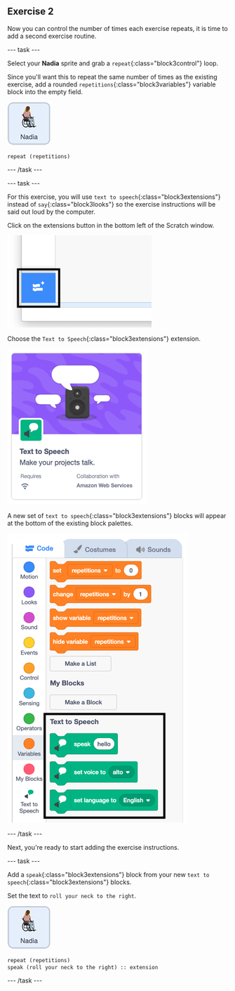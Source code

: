 ## Exercise 2

Now you can control the number of times each exercise repeats, it is time to add a second exercise routine.

--- task ---

Select your **Nadia** sprite and grab a `repeat`{:class="block3control"} loop.

Since you'll want this to repeat the same number of times as the existing exercise, add a rounded `repetitions`{:class="block3variables"} variable block into the empty field.

![Nadia sprite icon](images/nadia_sprite.png)

```blocks3
repeat (repetitions)
```

--- /task ---

--- task ---

For this exercise, you will use `text to speech`{:class="block3extensions"} instead of `say`{:class="block3looks"} so the exercise instructions will be said out loud by the computer.

Click on the extensions button in the bottom left of the Scratch window.

![Extensions button](images/extensionsButton.png)

Choose the `Text to Speech`{:class="block3extensions"} extension.

![Text to speech extension](images/textToSpeechExtension.png)

A new set of `text to speech`{:class="block3extensions"} blocks will appear at the bottom of the existing block palettes.

![Text to speech blocks](images/textToSpeechBlocks.png)

--- /task ---

Next, you're ready to start adding the exercise instructions.

--- task ---

Add a `speak`{:class="block3extensions"} block from your new `text to speech`{:class="block3extensions"} blocks.

Set the text to `roll your neck to the right`.

![Nadia sprite icon](images/nadia_sprite.png)

```blocks3
repeat (repetitions)
speak (roll your neck to the right) :: extension
```

--- /task ---
